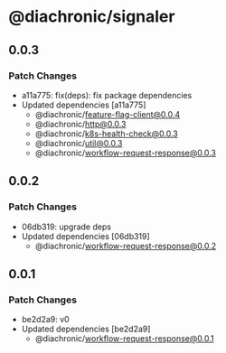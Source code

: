 # @diachronic/signaler

## 0.0.3

### Patch Changes

- a11a775: fix(deps): fix package dependencies
- Updated dependencies [a11a775]
  - @diachronic/feature-flag-client@0.0.4
  - @diachronic/http@0.0.3
  - @diachronic/k8s-health-check@0.0.3
  - @diachronic/util@0.0.3
  - @diachronic/workflow-request-response@0.0.3

## 0.0.2

### Patch Changes

- 06db319: upgrade deps
- Updated dependencies [06db319]
  - @diachronic/workflow-request-response@0.0.2

## 0.0.1

### Patch Changes

- be2d2a9: v0
- Updated dependencies [be2d2a9]
  - @diachronic/workflow-request-response@0.0.1
